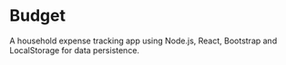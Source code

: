 # Budget

A household expense tracking app using Node.js, React, Bootstrap and LocalStorage for data persistence.